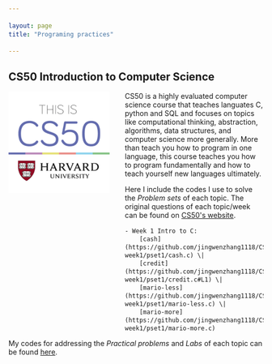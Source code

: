 ```yaml
---

layout: page
title: "Programing practices"

---
```




## CS50 Introduction to Computer Science

<img style="border: 0px solid; width: 200px; height: 200px; float: left; padding:0px 30px 100px 0px" src="/images/cs50_logo.jpg" alt="" class="inline-block">
CS50 is a highly evaluated computer science course that teaches languates C, python and SQL and focuses on topics like computational thinking, abstraction, algorithms, data structures, and computer science more generally. More than teach you how to program in one language, this course teaches you how to program fundamentally and how to teach yourself new languages ultimately. 

Here I include the codes I use to solve the *Problem sets* of each topic. The original questions of each topic/week can be found on [CS50's website](https://cs50.harvard.edu/x/2023/). 

    - Week 1 Intro to C:
        [cash](https://github.com/jingwenzhang1118/CS50_complete/blob/main/cs50-week1/pset1/cash.c) \| 
        [credit](https://github.com/jingwenzhang1118/CS50_complete/blob/6194761254b259ccea4340ba0af65fd22868455c/cs50-week1/pset1/credit.c#L1) \| 
        [mario-less](https://github.com/jingwenzhang1118/CS50_complete/blob/main/cs50-week1/pset1/mario-less.c) \| 
        [mario-more](https://github.com/jingwenzhang1118/CS50_complete/blob/main/cs50-week1/pset1/mario-more.c)


My codes for addressing the *Practical problems* and *Labs* of each topic can be found [here](https://github.com/jingwenzhang1118/CS50_complete/tree/main). 
